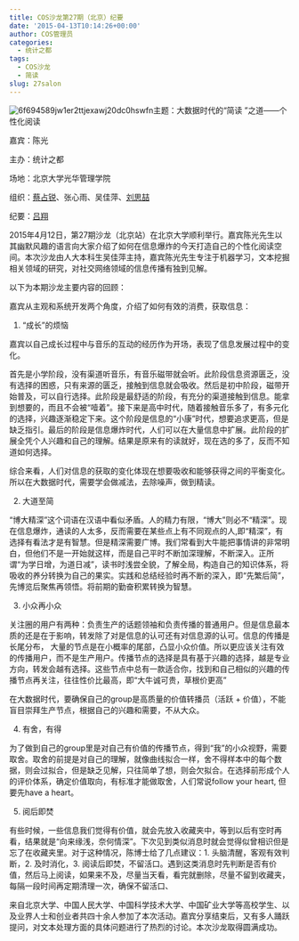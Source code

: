 ```yaml
---
title: COS沙龙第27期（北京）纪要
date: '2015-04-13T10:14:26+00:00'
author: COS管理员
categories:
  - 统计之都
tags:
  - COS沙龙
  - 简读
slug: 27salon
---
```


![6f694589jw1er2ttjexawj20dc0hswfn](https://cos.name/wp-content/uploads/2015/04/6f694589jw1er2ttjexawj20dc0hswfn.jpg)主题：大数据时代的“简读 ”之道——个性化阅读
  
嘉宾：陈光
  
主办：统计之都
  
场地：北京大学光华管理学院
  
组织：<a href="http://weibo.com/u/3264504301?topnav=1&wvr=6&topsug=1" target="_blank">蔡占锐</a>、张心雨、吴佳萍、<a href="http://www.bjt.name/" target="_blank">刘思喆</a>
  
纪要：<a href="http://weibo.com/u/5340259059?topnav=1&wvr=6&topsug=1" target="_blank">吕翔</a>

2015年4月12日，第27期沙龙（北京站）在北京大学顺利举行。嘉宾陈光先生以其幽默风趣的语言向大家介绍了如何在信息爆炸的今天打造自己的个性化阅读空间。本次沙龙由人大本科生吴佳萍主持，嘉宾陈光先生专注于机器学习，文本挖掘相关领域的研究，对社交网络领域的信息传播有独到见解。

以下为本期沙龙主要内容的回顾：

<!--more-->


  
嘉宾从主观和系统开发两个角度，介绍了如何有效的消费，获取信息：

1. “成长”的烦恼
  
嘉宾以自己成长过程中与音乐的互动的经历作为开场，表现了信息发展过程中的变化。
  
首先是小学阶段，没有渠道听音乐，有音乐磁带就会听。此阶段信息资源匮乏，没有选择的困惑，只有来源的匮乏，接触到信息就会吸收。然后是初中阶段，磁带开始普及，可以自行选择。此阶段是最舒适的阶段，有充分的渠道接触到信息。能拿到想要的，而且不会被“噎着”。接下来是高中时代，随着接触音乐多了，有多元化的选择，兴趣逐渐稳定下来。这个阶段是信息的“小康”时代，想要追求更高，但是缺乏指引。最后的阶段是信息爆炸时代，人们可以在大量信息中扩展。此阶段的扩展全凭个人兴趣和自己的理解。结果是原来有的读就好，现在选的多了，反而不知道如何选择。
  
综合来看，人们对信息的获取的变化体现在想要吸收和能够获得之间的平衡变化。所以在大数据时代，需要学会做减法，去除噪声，做到精读。

2. 大道至简

“博大精深”这个词语在汉语中看似矛盾。人的精力有限，“博大”则必不“精深”。现在信息爆炸，通读的人太多，反而需要在某些点上有不同观点的人,即“精深”，有选择有看法才是有智慧。但是精深需要广博。我们常看到大牛能把事情讲的非常明白，但他们不是一开始就这样，而是自己平时不断加深理解，不断深入。正所谓“为学日增，为道日减”，读书时浅尝全貌，了解全局，构造自己的知识体系，将吸收的养分转换为自己的果实。实践和总结经验时再不断的深入，即“先繁后简”，先博览后聚焦再领悟。将前期的勤奋积累转换为智慧。

3. 小众再小众
  
关注圈的用户有两种：负责生产的话题领袖和负责传播的普通用户。但是信息最本质的还是在于影响，转发除了对是信息的认可还有对信息源的认可。信息的传播是长尾分布， 大量的节点是在小概率的尾部，凸显小众价值。所以更应该关注有效的传播用户，而不是生产用户。传播节点的选择是具有基于兴趣的选择，越是专业方向，转发会越有选择。这些节点中总有一款适合你，找到和自己相似的兴趣的传播节点再关注，往往性价比最高，即“大牛诚可贵，草根价更高”
  
在大数据时代，要确保自己的group是高质量的价值转播员（活跃 + 价值），不能盲目崇拜生产节点，根据自己的兴趣和需要，不从大众。

4. 有舍，有得
  
为了做到自己的group里是对自己有价值的传播节点，得到“我”的小众视野，需要取舍。取舍的前提是对自己的理解，就像曲线拟合一样，舍不得样本中的每个数据，则会过拟合，但是缺乏见解，只往简单了想，则会欠拟合。在选择前形成个人的评价体系，确定价值取向，有标准才能做取舍，人们常说follow your heart, 但要先have a heart。

5. 阅后即焚
  
有些时候，一些信息我们觉得有价值，就会先放入收藏夹中，等到以后有空时再看，结果就是“向来缘浅，奈何情深”。下次见到类似消息时就会觉得似曾相识但是忘了在收藏夹里。对于这种情况，陈博士给了几点建议：1. 头脑清醒，客观有效判断，2. 及时消化，3. 阅读后即焚，不留活口。遇到这类消息时先判断是否有价值，然后马上阅读，如果来不及，尽量当天看，看完就删除，尽量不留到收藏夹，每隔一段时间再定期清理一次，确保不留活口、

来自北京大学、中国人民大学、中国科学技术大学、中国矿业大学等高校学生、以及业界人士和创业者共四十余人参加了本次活动。嘉宾分享结束后，又有多人踊跃提问，对文本处理方面的具体问题进行了热烈的讨论。本次沙龙取得圆满成功。

